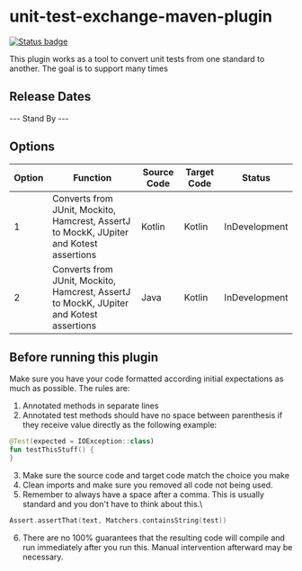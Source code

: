 # unit-test-exchange-maven-plugin

[![Status badge](https://img.shields.io/static/v1.svg?label=Status&message=Under%20Construction%20🚧&color=informational)](https://github.com/JEsperancinhaOrg/unit-test-exchange-maven-plugin)

This plugin works as a tool to convert unit tests from one standard to another. The goal is to support many times

## Release Dates

--- Stand By ---

## Options

| Option | Function                                                                                | Source Code |Target Code| Status        |
|--------|-----------------------------------------------------------------------------------------|-------------|---|---------------|
| 1      | Converts from JUnit, Mockito, Hamcrest, AssertJ to MockK, JUpiter and Kotest assertions | Kotlin      |Kotlin| InDevelopment     |
| 2      | Converts from JUnit, Mockito, Hamcrest, AssertJ to MockK, JUpiter and Kotest assertions | Java        |Kotlin| InDevelopment |

## Before running this plugin

Make sure you have your code formatted according initial expectations as much as possible. The rules are:

1. Annotated methods in separate lines
2. Annotated test methods should have no space between parenthesis if they receive value directly as the following example:

```kotlin
@Test(expected = IOException::class)
fun testThisStuff() {
}
```

3. Make sure the source code and target code match the choice you make
4. Clean imports and make sure you removed all code not being used.
5. Remember to always have a space after a comma. This is usually standard and you don't have to think about this.\

```kotlin
Assert.assertThat(text, Matchers.containsString(test))
```

6. There are no 100% guarantees that the resulting code will compile and run immediately after you run this. Manual intervention afterward may be necessary.
